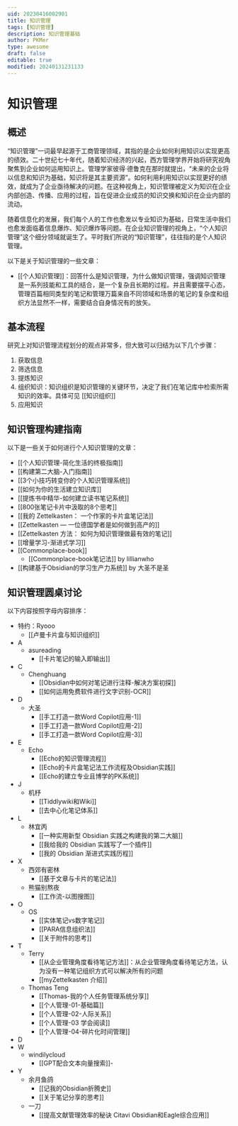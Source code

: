 ```yaml
---
uid: 20230416002901
title: 知识管理
tags: [知识管理]
description: 知识管理基础
author: PKMer
type: awesome
draft: false
editable: true
modified: 20240131231133
---
```


# 知识管理

## 概述

“知识管理”一词最早起源于工商管理领域，其指的是企业如何利用知识以实现更高的绩效。二十世纪七十年代，随着知识经济的兴起，西方管理学界开始将研究视角聚焦到企业如何运用知识上。管理学家彼得·德鲁克在那时就提出，“未来的企业将以信息和知识为基础，知识将是其主要资源”。如何利用利用知识以实现更好的绩效，就成为了企业亟待解决的问题。在这种视角上，知识管理被定义为知识在企业内部创造、传播、应用的过程，旨在促进企业成员的知识交换和知识在企业内部的流动。

随着信息化的发展，我们每个人的工作也愈发以专业知识为基础，日常生活中我们也愈发面临着信息爆炸、知识爆炸等问题。在企业知识管理的视角上，“个人知识管理”这个细分领域就诞生了。平时我们所说的“知识管理”，往往指的是个人知识管理。

以下是关于知识管理的一些文章：

- [[个人知识管理]]：回答什么是知识管理，为什么做知识管理，强调知识管理是一系列技能和工具的结合，是一个复杂且长期的过程。并且需要摆平心态，管理百篇相同类型的笔记和管理万篇来自不同领域和场景的笔记的复杂度和组织方法显然不一样，需要结合自身情况有的放矢。

## 基本流程

研究上对知识管理流程划分的观点非常多，但大致可以归结为以下几个步骤：

1. 获取信息
2. 筛选信息
3. 提炼知识
4. 组织知识：知识组织是知识管理的关键环节，决定了我们在笔记库中检索所需知识的效率。具体可见 [[知识组织]]
5. 应用知识

## 知识管理构建指南

以下是一些关于如何进行个人知识管理的文章：

- [[个人知识管理-简化生活的终极指南]]
- [[构建第二大脑-入门指南]]
- [[3个小技巧转变你的个人知识管理系统]]
- [[如何为你的生活建立知识库]]
- [[提炼书中精华-如何建立读书笔记系统]]
- [[800张笔记卡片中汲取的8个思考]]
- [[我的 Zettelkasten： 一个作家的卡片盒笔记法]]
- [[Zettelkasten — 一位德国学者是如何做到高产的]]
- [[Zettelkasten 方法： 如何为知识管理做最有效的笔记]]
- [[增量学习-渐进式学习]]
- [[Commonplace-book]]
	- [[Commonplace-book笔记法]] by lillianwho
 - [[构建基于Obsidian的学习生产力系统]]  by 大圣不是圣
## 知识管理圆桌讨论

以下内容按照字母内容排序：

- 特约：Ryooo
	- [[卢曼卡片盒与知识组织]]
- A
	- asureading
		- [[卡片笔记的输入即输出]]
- C
	- Chenghuang
		- [[Obsidian中如何对笔记进行注释-解决方案初探]]
		- [[如何运用免费软件进行文字识别-OCR]]
- D
	- 大圣
		- [[手工打造一款Word Copilot应用-1]]
		- [[手工打造一款Word Copilot应用-2]]
		- [[手工打造一款Word Copilot应用-3]]
- E
	- Echo
		- [[Echo的知识管理流程]]
		- [[Echo的卡片盒笔记法工作流程及Obsidian实践]]
		- [[Echo的建立专业且博学的PK系统]]
- J
	- 机杼
		- [[Tiddlywiki和Wiki]]
		- [[去中心化笔记体系]]
- L
	- 林宜丙
		- [[一种实用新型 Obsidian 实践之构建我的第二大脑]]
		- [[我给我的 Obsidian 实践写了一个插件]]
		- [[我的 Obsidian 渐进式实践历程]]
- X
	- 西郊有密林
		- [[基于文章与卡片的笔记法]]
	- 熊猫别熬夜
		- [[工作流-以图搜图]]
- O
	- OS
		- [[实体笔记vs数字笔记]]
		- [[PARA信息组织法]]
		- [[关于附件的思考]]
- T
	- Terry
		- [[从企业管理角度看待笔记方法]]：从企业管理角度看待笔记方法，认为没有一种笔记组织方式可以解决所有的问题
		- [[myZettelkasten 介绍]]
	- Thomas Teng
		- [[Thomas-我的个人任务管理系统分享]]
		- [[个人管理-01-基础篇]]
		- [[个人管理-02-人际关系]]
		- [[个人管理-03 学会阅读]]
		- [[个人管理-04-碎片化时间管理]]
- D
- W
	- windilycloud
		- [[GPT配合文本向量搜索]]-
- Y
	- 余月鱼鸽
		- [[记我的Obsidian折腾史]]
		- [[关于笔记分享的思考]]
	- 一刀
		- [[提高文献管理效率的秘诀 Citavi Obsidian和Eagle综合应用]]